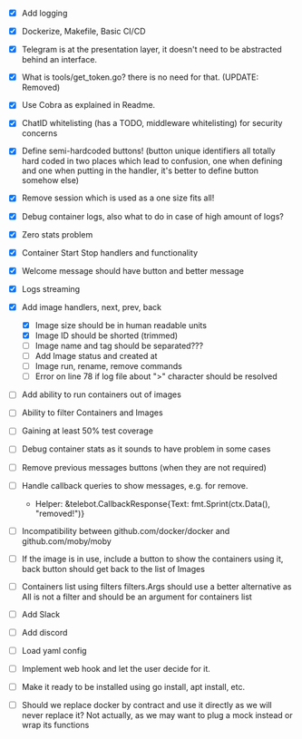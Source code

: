 - [x] Add logging
- [x] Dockerize, Makefile, Basic CI/CD
- [x] Telegram is at the presentation layer, it doesn't need to be abstracted behind an interface.
- [x] What is tools/get_token.go? there is no need for that. (UPDATE: Removed)
- [x] Use Cobra as explained in Readme.
- [x] ChatID whitelisting (has a TODO, middleware whitelisting) for security concerns
- [x] Define semi-hardcoded buttons! (button unique identifiers all totally hard coded in two places which lead to confusion, one when defining and one when putting in the handler, it's better to define button somehow else)
- [x] Remove session which is used as a one size fits all!
- [x] Debug container logs, also what to do in case of high amount of logs?
- [x] Zero stats problem
- [x] Container Start Stop handlers and functionality
- [x] Welcome message should have button and better message
- [x] Logs streaming
- [x] Add image handlers, next, prev, back
    - [x] Image size should be in human readable units
    - [x] Image ID should be shorted (trimmed)
    - [ ] Image name and tag should be separated???
    - [ ] Add Image status and created at
    - [ ] Image run, rename, remove commands 
    - [ ] Error on line 78 if log file about ">" character should be resolved
- [ ] Add ability to run containers out of images
- [ ] Ability to filter Containers and Images
- [ ] Gaining at least 50% test coverage
- [ ] Debug container stats as it sounds to have problem in some cases
- [ ] Remove previous messages buttons (when they are not required)
- [ ] Handle callback queries to show messages, e.g. for remove.
    - Helper: &telebot.CallbackResponse{Text: fmt.Sprint(ctx.Data(), "removed!")}
- [ ] Incompatibility between github.com/docker/docker and github.com/moby/moby
- [ ] If the image is in use, include a button to show the containers using it, back button should get back to the list of Images
- [ ] Containers list using filters filters.Args should use a better alternative as All is not a filter and should be an argument for containers list

- [ ] Add Slack
- [ ] Add discord

- [ ] Load yaml config
- [ ] Implement web hook and let the user decide for it.
- [ ] Make it ready to be installed using go install, apt install, etc.
- [ ] Should we replace docker by contract and use it directly as we will never replace it? Not actually, as we may want to plug a mock instead or wrap its functions
